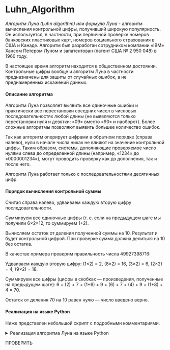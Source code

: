 # Luhn_Algorithm
_Алгоритм Луна (Luhn algorithm) или формула Луна_ - алгоритм вычисления контрольной цифры, получивший широкую популярность. Он используется, в частности, при первичной проверке номеров банковских пластиковых карт, номеров социального страхования в США и Канаде. Алгоритм был разработан сотрудником компании «IBM» Хансом Петером Луном и запатентован (патент США № 2 950 048) в 1960 году.

В настоящее время алгоритм находится в общественном достоянии. Контрольные цифры вообще и алгоритм Луна в частности предназначены для защиты от случайных ошибок, а не преднамеренных искажений данных.

#### Описание алгоритма
Алгоритм Луна позволяет выявить все одиночные ошибки и практически все перестановки соседних чисел в числовых последовательностях любой длины (не выявляются только перестановки нуля и девятки: «09» вместо «90» и наоборот). Более сложные алгоритмы позволяют выявить большее количество ошибок.

Так как алгоритм оперирует цифрами в обратном порядке (справа налево), нули в начале числа никак не влияют на значение контрольной цифры. Таким образом, системы, дополняющие проверяемое число нулями слева до определенной длины (например, «1234» до «0000001234»), могут проводить проверку как до дополнения, так и после него.

Алгоритм Луна работает только с последовательностями десятичных цифр.

#### Порядок вычисления контрольной суммы

Считая справа налево, удваиваем каждую вторую цифру последовательности.

Суммируем все одиночные цифры (т. е. если на предыдущем шаге мы получили 6×2=12, то суммируем 1+2).

Вычисляем остаток от деления полученной суммы на 10. Результат и будет контрольной цифрой. При проверке сумма должна делиться на 10 без остатка.

В качестве примера проверим правильность числа 49927398716:

Удваиваем каждую вторую цифру: (1×2) = 2, (8×2) = 16, (3×2) = 6, (2×2) = 4, (9×2) = 18.

Суммируем все цифры (цифры в скобках — произведения, полученные на предыдущем шаге): 6 + (2) + 7 + (1+6) + 9 + (6) + 7 + (4) + 9 + (1+8) + 4 = 70.

Остаток от деления 70 на 10 равен нулю — число введено верно.

#### Реализация на языке Python

Ниже представлен небольшой скрипт с подробными комментариями.

<details>
<summary>Реализация алгоритма Луна на языке Python</summary>

```
def Luhn(card):
    # Здесь хранится контрольная сумма
    checksum = 0
    # Номер карты переводится из строки в массив. Это нужно для дальнейшей итерации по каждой цифре
    cardnumbers = list(map(int, card))
    # Итерации по каждой цифре
    for count, num in enumerate(cardnumbers):
        # Т.к. счёт идёт с нуля, то если index чётный, значит число стоит на нечётной позиции
        if count % 2 == 0:
            buffer = num * 2
            # Если удвоенное число больше 9, то из него вычитается 9 и прибавляется к контрольной сумме
            if buffer > 9:
                buffer -= 9
            # Если нет, то сразу прибавляется к контрольной сумме
            checksum += buffer
        # Если число стоит на чётной позиции, то оно прибавляется к контрольной сумме
        else:
            checksum += num
    # Если контрольная сумма делится без остатка на 10, то номер карты правильный

    if checksum % 10 == 0:
      print(f'Номер карты {card} - корректный!')
    else:
      print(f'Номер карты {card} - некорректный!')


card = input('Введите номер карты! Номер должен состоять из 16 цифр!')

# Проверка на валидность введённого числа
if len(card) == 16 and card.isdigit() == True:
  Luhn(card)
else:
  print('Номер введён некорректно!')
```
</details>

ПРОВЕРИТЬ
